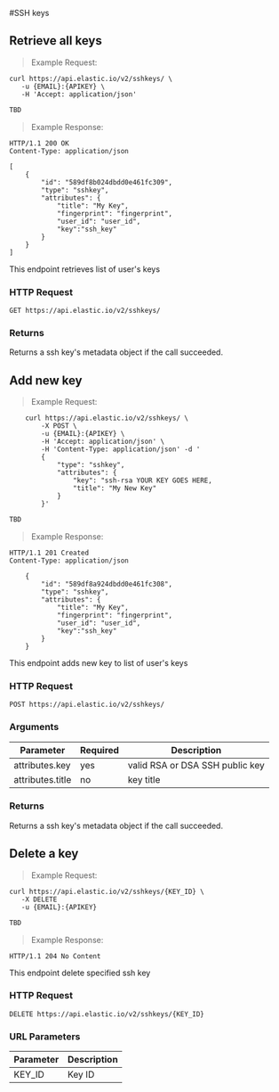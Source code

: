 #SSH keys

## Retrieve all keys

> Example Request:


```shell
curl https://api.elastic.io/v2/sshkeys/ \
   -u {EMAIL}:{APIKEY} \
   -H 'Accept: application/json'
```

```javascript
TBD
```

> Example Response:

```http
HTTP/1.1 200 OK
Content-Type: application/json

[
    {
        "id": "589df8b024dbdd0e461fc309",
        "type": "sshkey",
        "attributes": {
            "title": "My Key",
            "fingerprint": "fingerprint",
            "user_id": "user_id",
            "key":"ssh_key"
        }
    }
]
```

This endpoint retrieves list of user's keys

### HTTP Request
`GET https://api.elastic.io/v2/sshkeys/`


### Returns
Returns a ssh key's metadata object if the call succeeded.















## Add new key

> Example Request:


```shell
    curl https://api.elastic.io/v2/sshkeys/ \
        -X POST \
        -u {EMAIL}:{APIKEY} \
        -H 'Accept: application/json' \
        -H 'Content-Type: application/json' -d '
        {
            "type": "sshkey",
            "attributes": {
                "key": "ssh-rsa YOUR KEY GOES HERE,
                "title": "My New Key"
            }
        }'
```

```javascript
TBD
```

> Example Response:

```http
HTTP/1.1 201 Created
Content-Type: application/json

    {
        "id": "589df8a924dbdd0e461fc308",
        "type": "sshkey",
        "attributes": {
            "title": "My Key",
            "fingerprint": "fingerprint",
            "user_id": "user_id",
            "key":"ssh_key"
        }
    }
```

This endpoint adds new key to list of user's keys

### HTTP Request
`POST https://api.elastic.io/v2/sshkeys/`


### Arguments
Parameter        | Required | Description
---------------- | -------- | -----------
attributes.key   | yes      | valid RSA or DSA SSH public key
attributes.title | no       | key title


### Returns
Returns a ssh key's metadata object if the call succeeded.

















## Delete a key
> Example Request:


```shell
curl https://api.elastic.io/v2/sshkeys/{KEY_ID} \
   -X DELETE
   -u {EMAIL}:{APIKEY}
```

```javascript
TBD
```

> Example Response:

```http
HTTP/1.1 204 No Content
```

This endpoint delete specified ssh key

### HTTP Request
`DELETE https://api.elastic.io/v2/sshkeys/{KEY_ID}`


### URL Parameters
Parameter | Description
--------- | -----------
KEY_ID    | Key ID
